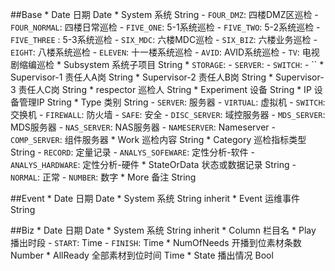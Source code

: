 ##Base
	* Date 日期 Date
	* System 系统 String
	    - `FOUR_DMZ`: 四楼DMZ区巡检
	    - `FOUR_NORMAL`: 四楼日常巡检
	    - `FIVE_ONE`: 5-1系统巡检
	    - `FIVE_TWO`: 5-2系统巡检
	    - `FIVE_THREE` : 5-3系统巡检
	    - `SIX_MDC`: 六楼MDC巡检
	    - `SIX_BIZ`: 六楼业务巡检
	    - `EIGHT`: 八楼系统巡检
	    - `ELEVEN`: 十一楼系统巡检
	        - `AVID`: AVID系统巡检
	    - `TV`: 电视剧缩编巡检
 	* Subsystem 系统子项目 String
 	    * `STORAGE`: 
 	    - `SERVER`: 
 	    - `SWITCH`: 
 	    - ``
	* Supervisor-1 责任人A岗 String
	* Supervisor-2 责任人B岗 String
	* Supervisor-3 责任人C岗 String
	* respector 巡检人 String
	* Experiment 设备 String
	* IP 设备管理IP String
	* Type 类别 String
	    - `SERVER`: 服务器
	    - `VIRTUAL`: 虚拟机
	    - `SWITCH`: 交换机
	    - `FIREWALL`: 防火墙
	    - `SAFE`: 安全
	    - `DISC_SERVER`: 域控服务器
	    - `MDS_SERVER`: MDS服务器
	    - `NAS_SERVER`: NAS服务器
	    - `NAMESERVER`: Nameserver
	    - `COMP_SERVER`: 组件服务器
	* Work 巡检内容 String
	* Category 巡检指标类型 String
	    - `RECORD`: 定量记录
	    - `ANALYS_SOFEWARE`: 定性分析-软件
	    - `ANALYS_HARDWARE`: 定性分析-硬件
	* StateOrData 状态或数据记录 String
	    - `NORMAL`: 正常
	    - `NUMBER`: 数字
	* More 备注 String

##Event
    * Date 日期 Date
    * System 系统 String inherit
    * Event 运维事件 String 

##Biz
    * Date 日期 Date
    * System 系统 String inherit
    * Column 栏目名 
    * Play 播出时段
        - `START`: Time
        - `FINISH`: Time
    * NumOfNeeds 开播到位素材条数 Number
    * AllReady 全部素材到位时间 Time
    * State 播出情况 Bool
